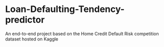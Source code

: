 # Loan-Defaulting-Tendency-predictor
An end-to-end project based on the Home Credit Default Risk competition dataset hosted on Kaggle
